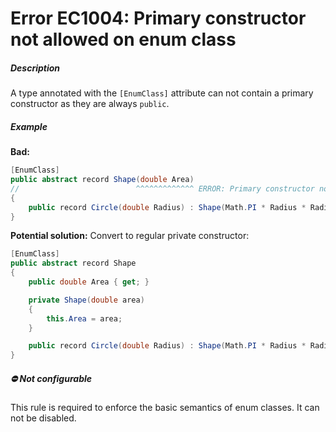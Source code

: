 # Error EC1004: Primary constructor not allowed on enum class

##### Description
A type annotated with the `[EnumClass]` attribute can not contain a primary constructor as they are always `public`.

##### Example
**Bad:**

```cs
[EnumClass]
public abstract record Shape(double Area)
//                          ^^^^^^^^^^^^^ ERROR: Primary constructor not allowed on enum class.
{
    public record Circle(double Radius) : Shape(Math.PI * Radius * Radius);
}
```

**Potential solution:** Convert to regular private constructor:

```cs
[EnumClass]
public abstract record Shape
{
    public double Area { get; }

    private Shape(double area)
    {
        this.Area = area;
    }

    public record Circle(double Radius) : Shape(Math.PI * Radius * Radius);
}
```

##### ⛔ Not configurable
This rule is required to enforce the basic semantics of enum classes. It can not be disabled.